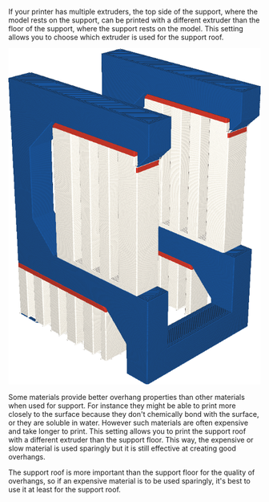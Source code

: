 If your printer has multiple extruders, the top side of the support, where the model rests on the support, can be printed with a different extruder than the floor of the support, where the support rests on the model. This setting allows you to choose which extruder is used for the support roof.

![The support roof is printed in orange, but the support floor in white](../../../articles/images/support_roof_extruder_nr.png)

Some materials provide better overhang properties than other materials when used for support. For instance they might be able to print more closely to the surface because they don't chemically bond with the surface, or they are soluble in water. However such materials are often expensive and take longer to print. This setting allows you to print the support roof with a different extruder than the support floor. This way, the expensive or slow material is used sparingly but it is still effective at creating good overhangs.

The support roof is more important than the support floor for the quality of overhangs, so if an expensive material is to be used sparingly, it's best to use it at least for the support roof.
